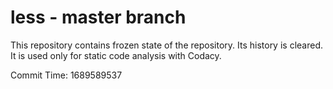 # less - master branch

This repository contains frozen state of the repository.
Its history is cleared. It is used only for static code
analysis with Codacy.

Commit Time: 1689589537